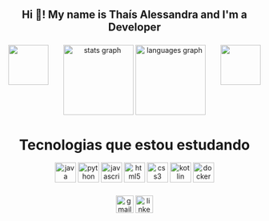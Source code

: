 <h2 align="center">Hi 👋! My name is Thaís Alessandra and I'm a Developer</h2>

###

<div align="center">
  <img align="left" height="80" src="https://i.imgflip.com/65efzo.gif"  />
  <img src="https://github-readme-stats.vercel.app/api?username=Thaisalessandra&hide_title=false&hide_rank=false&show_icons=true&include_all_commits=true&count_private=true&disable_animations=false&theme=dracula&locale=en&hide_border=false" height="140" alt="stats graph"  />
  <img src="https://github-readme-stats.vercel.app/api/top-langs?username=Thaisalessandra&locale=en&hide_title=false&layout=compact&card_width=320&langs_count=5&theme=dracula&hide_border=false" height="140" alt="languages graph"  />
<img align="right" height="80" src="https://i.imgflip.com/65efzo.gif"  />
</div>


###



###

<div align="center">
  <h1 align="center">Tecnologias que estou estudando</h1>
  
  <img src="https://cdn.jsdelivr.net/gh/devicons/devicon/icons/java/java-original-wordmark.svg" height="40" width="42" alt="java logo" />
  <img src="https://cdn.jsdelivr.net/gh/devicons/devicon/icons/python/python-original.svg" height="40" width="42" alt="python logo"  />
  <img src="https://cdn.jsdelivr.net/gh/devicons/devicon/icons/javascript/javascript-original.svg" height="40" width="42" alt="javascript logo"  />
  <img src="https://cdn.jsdelivr.net/gh/devicons/devicon/icons/html5/html5-original.svg" height="40" width="42" alt="html5 logo"  />
  <img src="https://cdn.jsdelivr.net/gh/devicons/devicon/icons/css3/css3-original.svg" height="40" width="42" alt="css3 logo"  />
  <img src="https://cdn.jsdelivr.net/gh/devicons/devicon/icons/kotlin/kotlin-original.svg"  height="40" width="42" alt="kotlin logo" />
  <img src="https://cdn.jsdelivr.net/gh/devicons/devicon/icons/docker/docker-original-wordmark.svg" height="40" width="42" alt="docker logo"/>
          
          
          
</div>

###

<div align="center">
  <a href = "mailto:taaysalessandra@gmail.com" target="_blank"><img src="https://img.shields.io/static/v1?message=Gmail&logo=gmail&label=&color=D14836&logoColor=white&labelColor=&style=for-the-badge" height="35" alt="gmail logo"  /></a>
  <a href="https://www.linkedin.com/in/thais-alessandra-de-souza-costa-49a73614b/" target="_blank"><img src="https://img.shields.io/static/v1?message=LinkedIn&logo=linkedin&label=&color=0077B5&logoColor=white&labelColor=&style=for-the-badge" height="35" alt="linkedin logo"  />
</div>

 

